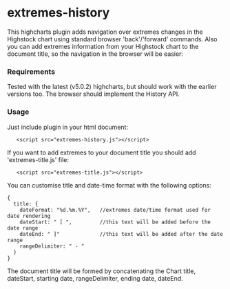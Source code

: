 # extremes-history
This highcharts plugin adds navigation over extremes changes in the Highstock chart using standard browser 'back'/'forward' commands. Also you can add extremes information from your Highstock chart to the document title, so the navigation in the browser will be easier:


### Requirements
Tested with the latest (v5.0.2) highcharts, but should work with the earlier versions too. The browser should implement the History API.

### Usage
Just include plugin in your html document:
```
   <script src="extremes-history.js"></script>   
```

If you want to add extremes to your document title you should add 'extremes-title.js' file:
```
   <script src="extremes-title.js"></script>
```

You can customise title and date-time format with the following options:
```
{
  title: {
    dateFormat: "%d.%m.%Y",   //extremes date/time format used for date rendering
    dateStart: " [ ",         //this text will be added before the date range
    dateEnd: " ]"             //this text will be added after the date range
    rangeDelimiter: " - "
  }
}
```
The document title will be formed by concatenating the Chart title, dateStart, starting date, rangeDelimiter, ending date, dateEnd.
